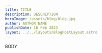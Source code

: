```yaml
---
title: TITLE
description: DESCRIPTION
heroImage: /assets/blog/blog.jpg
author: AUTHOR NAME
publishDate: 16 Feb 2023
layout: ../../layouts/BlogPostLayout.astro
---
```

BODY